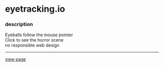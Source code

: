 # eyetracking.io
### description
Eyeballs follow the mouse pointer <br>
Click to see the horror scene <br>
no responsible web design <br>
___
[view page](https://jsweetpotato.github.io/eyetracking.io/)<br>



